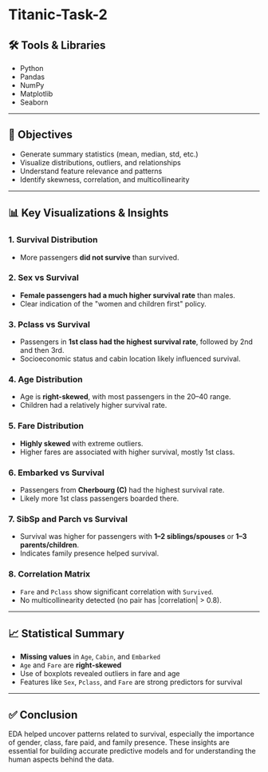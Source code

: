 # Titanic-Task-2
## 🛠 Tools & Libraries

- Python
- Pandas
- NumPy
- Matplotlib
- Seaborn

---

## 📌 Objectives

- Generate summary statistics (mean, median, std, etc.)
- Visualize distributions, outliers, and relationships
- Understand feature relevance and patterns
- Identify skewness, correlation, and multicollinearity

---

## 📊 Key Visualizations & Insights

### 1. **Survival Distribution**
- More passengers **did not survive** than survived.

### 2. **Sex vs Survival**
- **Female passengers had a much higher survival rate** than males.
- Clear indication of the "women and children first" policy.

### 3. **Pclass vs Survival**
- Passengers in **1st class had the highest survival rate**, followed by 2nd and then 3rd.
- Socioeconomic status and cabin location likely influenced survival.

### 4. **Age Distribution**
- Age is **right-skewed**, with most passengers in the 20–40 range.
- Children had a relatively higher survival rate.

### 5. **Fare Distribution**
- **Highly skewed** with extreme outliers.
- Higher fares are associated with higher survival, mostly 1st class.

### 6. **Embarked vs Survival**
- Passengers from **Cherbourg (C)** had the highest survival rate.
- Likely more 1st class passengers boarded there.

### 7. **SibSp and Parch vs Survival**
- Survival was higher for passengers with **1–2 siblings/spouses** or **1–3 parents/children**.
- Indicates family presence helped survival.

### 8. **Correlation Matrix**
- `Fare` and `Pclass` show significant correlation with `Survived`.
- No multicollinearity detected (no pair has |correlation| > 0.8).

---

## 📈 Statistical Summary

- **Missing values** in `Age`, `Cabin`, and `Embarked`
- `Age` and `Fare` are **right-skewed**
- Use of boxplots revealed outliers in fare and age
- Features like `Sex`, `Pclass`, and `Fare` are strong predictors for survival

---
## ✅ Conclusion

EDA helped uncover patterns related to survival, especially the importance of gender, class, fare paid, and family presence. 
These insights are essential for building accurate predictive models and for understanding the human aspects behind the data.
